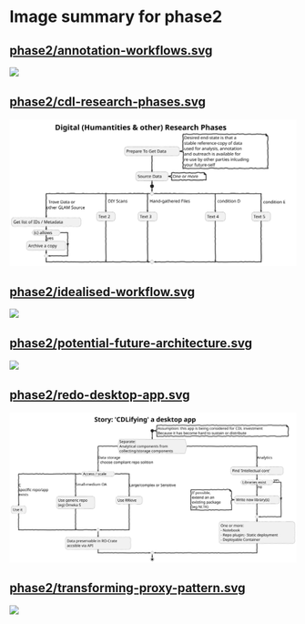 # Image summary for phase2

## [phase2/annotation-workflows.svg](./annotation-workflows.svg)



<img src="annotation-workflows.svg">

## [phase2/cdl-research-phases.svg](./cdl-research-phases.svg)



<img src="cdl-research-phases.svg">

## [phase2/idealised-workflow.svg](./idealised-workflow.svg)



<img src="idealised-workflow.svg">

## [phase2/potential-future-architecture.svg](./potential-future-architecture.svg)



<img src="potential-future-architecture.svg">

## [phase2/redo-desktop-app.svg](./redo-desktop-app.svg)



<img src="redo-desktop-app.svg">

## [phase2/transforming-proxy-pattern.svg](./transforming-proxy-pattern.svg)



<img src="transforming-proxy-pattern.svg">

